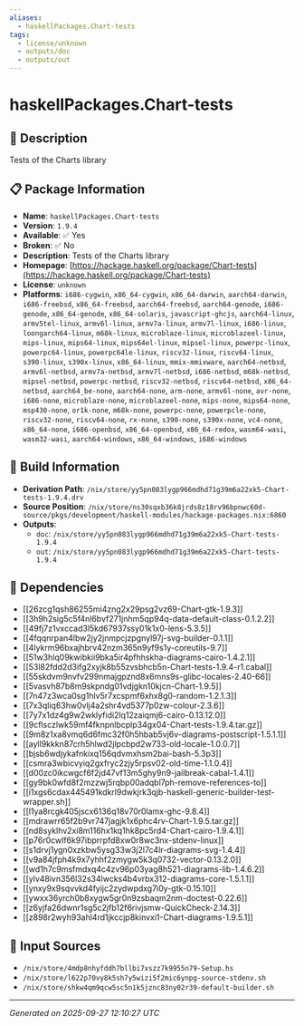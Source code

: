```yaml
---
aliases:
  - haskellPackages.Chart-tests
tags:
  - license/unknown
  - outputs/doc
  - outputs/out
---
```


# haskellPackages.Chart-tests

## 📝 Description

Tests of the Charts library

## 📋 Package Information

- **Name**: `haskellPackages.Chart-tests`
- **Version**: `1.9.4`
- **Available**: ✅ Yes
- **Broken**: ✅ No
- **Description**: Tests of the Charts library
- **Homepage**: [https://hackage.haskell.org/package/Chart-tests](https://hackage.haskell.org/package/Chart-tests)
- **License**: `unknown`
- **Platforms**: `i686-cygwin`, `x86_64-cygwin`, `x86_64-darwin`, `aarch64-darwin`, `i686-freebsd`, `x86_64-freebsd`, `aarch64-freebsd`, `aarch64-genode`, `i686-genode`, `x86_64-genode`, `x86_64-solaris`, `javascript-ghcjs`, `aarch64-linux`, `armv5tel-linux`, `armv6l-linux`, `armv7a-linux`, `armv7l-linux`, `i686-linux`, `loongarch64-linux`, `m68k-linux`, `microblaze-linux`, `microblazeel-linux`, `mips-linux`, `mips64-linux`, `mips64el-linux`, `mipsel-linux`, `powerpc-linux`, `powerpc64-linux`, `powerpc64le-linux`, `riscv32-linux`, `riscv64-linux`, `s390-linux`, `s390x-linux`, `x86_64-linux`, `mmix-mmixware`, `aarch64-netbsd`, `armv6l-netbsd`, `armv7a-netbsd`, `armv7l-netbsd`, `i686-netbsd`, `m68k-netbsd`, `mipsel-netbsd`, `powerpc-netbsd`, `riscv32-netbsd`, `riscv64-netbsd`, `x86_64-netbsd`, `aarch64_be-none`, `aarch64-none`, `arm-none`, `armv6l-none`, `avr-none`, `i686-none`, `microblaze-none`, `microblazeel-none`, `mips-none`, `mips64-none`, `msp430-none`, `or1k-none`, `m68k-none`, `powerpc-none`, `powerpcle-none`, `riscv32-none`, `riscv64-none`, `rx-none`, `s390-none`, `s390x-none`, `vc4-none`, `x86_64-none`, `i686-openbsd`, `x86_64-openbsd`, `x86_64-redox`, `wasm64-wasi`, `wasm32-wasi`, `aarch64-windows`, `x86_64-windows`, `i686-windows`

## 🔧 Build Information

- **Derivation Path**: `/nix/store/yy5pn083lygp966mdhd71g39m6a22xk5-Chart-tests-1.9.4.drv`
- **Source Position**: `/nix/store/ns30sqxb36k8jrds8z18rv96bpnwc60d-source/pkgs/development/haskell-modules/hackage-packages.nix:6860`
- **Outputs**:
  - `doc`:  `/nix/store/yy5pn083lygp966mdhd71g39m6a22xk5-Chart-tests-1.9.4`
  - `out`:  `/nix/store/yy5pn083lygp966mdhd71g39m6a22xk5-Chart-tests-1.9.4`

## 🔗 Dependencies

- [[26zcg1qsh86255mi4zng2x29psg2vz69-Chart-gtk-1.9.3]]
- [[3h9h2sig5c5f4nl6bvf271jnhm5qp94q-data-default-class-0.1.2.2]]
- [[49fj7z1vxccad3l5kd67937ssy01k1x0-lens-5.3.5]]
- [[4fqqnrpan4lbw2jy2jnmpcjzpgnyl97j-svg-builder-0.1.1]]
- [[4lykrm96bxajhbrv42nzm365n9yf9s1y-coreutils-9.7]]
- [[51w3hlq09kwibkii9bka5ir4pfhhskha-diagrams-cairo-1.4.2.1]]
- [[53l82fdd2d3ifg2xyjk8b55zvsbhcb5n-Chart-tests-1.9.4-r1.cabal]]
- [[55skdvm9nvfv299nmajgpznd8x6mns9s-glibc-locales-2.40-66]]
- [[5vasvh87b8m9skpndg01vdjgkn10kjcn-Chart-1.9.5]]
- [[7n47z3wca0sg1hlv5r7xcspmf6xhx8g0-random-1.2.1.3]]
- [[7x3qliq63hw0vlj4a2shr4vd5377p0zw-colour-2.3.6]]
- [[7y7x1dz4g9w2wklyfidi2lq12zaiqmj6-cairo-0.13.12.0]]
- [[9cflsczlwk59mf4fknpnlbcplp34gx04-Chart-tests-1.9.4.tar.gz]]
- [[9m8z1xa8vmq6d6fmc32f0h5hbab5vj6v-diagrams-postscript-1.5.1.1]]
- [[ayll9kkkn87crh5hlwd2jlpcbpd2w733-old-locale-1.0.0.7]]
- [[bjsb6wdjykafnkixq156qdvmxhsm2bai-bash-5.3p3]]
- [[csmra3wbicvyiq2gxfryc2zjy5rpsv02-old-time-1.1.0.4]]
- [[d00zc0ikcwgcf6f2jd47vf13m5ghy9n9-jailbreak-cabal-1.4.1]]
- [[gy9bk0wfd8f2mzzwj5rqbp00adqbl7ph-remove-references-to]]
- [[i1xgs6cdax445491kdkrl9dwkjrk3qjb-haskell-generic-builder-test-wrapper.sh]]
- [[l1ya8rcgk405jscx6136q18v70r0lamx-ghc-9.8.4]]
- [[mdrawrr65f2b9vr747jagjk1x6phc4rv-Chart-1.9.5.tar.gz]]
- [[nd8syklhv2xi8m116hx1kq1hk8pc5rd4-Chart-cairo-1.9.4.1]]
- [[p76r0cwlf6k97ibprrpfd8xw0r8wc3nx-stdenv-linux]]
- [[s1drvj1ygn0xzkbw5ysg33w3j2l7c4lr-diagrams-svg-1.4.4]]
- [[v9a84jfph4k9x7yhhf2zmygw5k3q0732-vector-0.13.2.0]]
- [[wd1h7c9msfmdxq4c4zv96p03yag8h521-diagrams-lib-1.4.6.2]]
- [[ylv48ivn356l32s34lwcks4b4vrbx312-diagrams-core-1.5.1.1]]
- [[ynxy9x9sqvvkd4fyijc2zydwpdxg7i0y-gtk-0.15.10]]
- [[ywxx36yrch0b8xygw5gr0n9zsbaqm2nm-doctest-0.22.6]]
- [[z6yjfa26dwnr1sg5c2jfb12f6rivjsmw-QuickCheck-2.14.3]]
- [[z898r2wyh93ahl4rd1jkccjp8kinvxi1-Chart-diagrams-1.9.5.1]]

## 📁 Input Sources

- `/nix/store/4mdp8nhyfddh7bllbi7xszz7k9955n79-Setup.hs`
- `/nix/store/l622p70vy8k5sh7y5wizi5f2mic6ynpg-source-stdenv.sh`
- `/nix/store/shkw4qm9qcw5sc5n1k5jznc83ny02r39-default-builder.sh`

---
*Generated on 2025-09-27 12:10:27 UTC*
